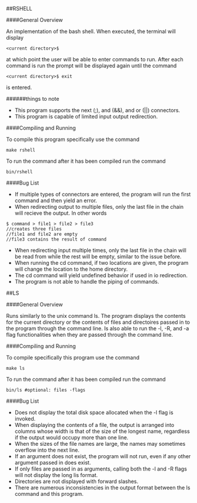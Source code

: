 ##RSHELL

####General Overview

An implementation of the bash shell. When executed, the terminal will display
	
	<current directory>$

at which point the user will be able to enter commands to run. After each command is run
the prompt will be displayed again until the command

	<current directory>$ exit

is entered.

######things to note
* This program supports the next (;), and (&&), and or (||) connectors. 
* This program is capable of limited input output redirection.

####Compiling and Running

To compile this program specifically use the command

	make rshell

To run the command after it has been compiled run the command

	bin/rshell

####Bug List

* If multiple types of connectors are entered, the program will run the first command and then
yield an error.
* When redirecting output to multiple files, only the last file in the chain will recieve
the output. In other words

```
$ command > file1 > file2 > file3
//creates three files
//file1 and file2 are empty
//file3 contains the result of command
```
* When redirecting input multiple times, only the last file in the chain will be read from while
the rest will be empty, similar to the issue before.
* When running the cd command, if two locations are given, the program will change the location
to the home directory.
* The cd command will yield undefined behavior if used in io redirection.
* The program is not able to handle the piping of commands.

##LS

####General Overview

Runs similarly to the unix command ls. The program displays the contents for the
current directory or the contents of files and directoires passed in to the program
through the command line. Is also able to run the -l, -R, and -a flag functionalities
when they are passed through the command line.

####Compiling and Running

To compile specifically this program use the command

	make ls

To run the command after it has been compiled run the command

	bin/ls #optional: files -flags

####Bug List

* Does not display the total disk space allocated when the -l flag is invoked.
* When displaying the contents of a file, the output is arranged into columns whose
width is that of the size of the longest name, regardless if the output would occupy
more than one line.
* When the sizes of the file names are large, the names may sometimes overflow into the
next line.
* If an argument does not exist, the program will not run, even if any other argument passed in
does exist.
* If only files are passed in as arguments, calling both the -l and -R flags will not display the
long lis format.
* Directories are not displayed with forward slashes.
* There are numerous inconsistencies in the output format between the ls command and this program.

